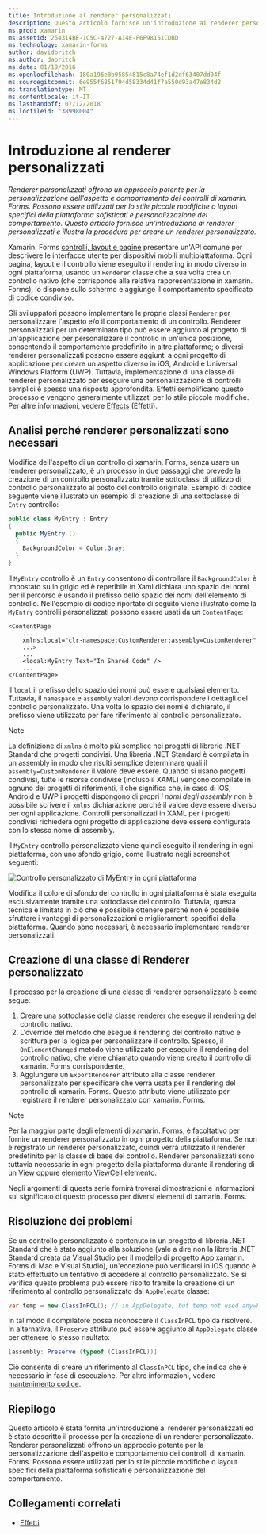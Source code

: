 ```yaml
---
title: Introduzione al renderer personalizzati
description: Questo articolo fornisce un'introduzione ai renderer personalizzati e illustra la procedura per creare un renderer personalizzato.
ms.prod: xamarin
ms.assetid: 264314BE-1C5C-4727-A14E-F6F98151CDBD
ms.technology: xamarin-forms
author: davidbritch
ms.author: dabritch
ms.date: 01/19/2016
ms.openlocfilehash: 180a196e0b95854815c8a74ef1d2df63407dd04f
ms.sourcegitcommit: 6e955f6851794d58334d41f7a550d93a47e834d2
ms.translationtype: MT
ms.contentlocale: it-IT
ms.lasthandoff: 07/12/2018
ms.locfileid: "38998004"
---
```

# <a name="introduction-to-custom-renderers"></a>Introduzione al renderer personalizzati

_Renderer personalizzati offrono un approccio potente per la personalizzazione dell'aspetto e comportamento dei controlli di xamarin. Forms. Possono essere utilizzati per lo stile piccole modifiche o layout specifici della piattaforma sofisticati e personalizzazione del comportamento. Questo articolo fornisce un'introduzione ai renderer personalizzati e illustra la procedura per creare un renderer personalizzato._

Xamarin. Forms [controlli, layout e pagine](~/xamarin-forms/user-interface/controls/index.md) presentare un'API comune per descrivere le interfacce utente per dispositivi mobili multipiattaforma. Ogni pagina, layout e il controllo viene eseguito il rendering in modo diverso in ogni piattaforma, usando un `Renderer` classe che a sua volta crea un controllo nativo (che corrisponde alla relativa rappresentazione in xamarin. Forms), lo dispone sullo schermo e aggiunge il comportamento specificato di codice condiviso.

Gli sviluppatori possono implementare le proprie classi `Renderer` per personalizzare l'aspetto e/o il comportamento di un controllo. Renderer personalizzati per un determinato tipo può essere aggiunto al progetto di un'applicazione per personalizzare il controllo in un'unica posizione, consentendo il comportamento predefinito in altre piattaforme; o diversi renderer personalizzati possono essere aggiunti a ogni progetto di applicazione per creare un aspetto diverso in iOS, Android e Universal Windows Platform (UWP). Tuttavia, implementazione di una classe di renderer personalizzato per eseguire una personalizzazione di controlli semplici è spesso una risposta approfondita. Effetti semplificano questo processo e vengono generalmente utilizzati per lo stile piccole modifiche. Per altre informazioni, vedere [Effects](~/xamarin-forms/app-fundamentals/effects/index.md) (Effetti).

## <a name="examining-why-custom-renderers-are-necessary"></a>Analisi perché renderer personalizzati sono necessari

Modifica dell'aspetto di un controllo di xamarin. Forms, senza usare un renderer personalizzato, è un processo in due passaggi che prevede la creazione di un controllo personalizzato tramite sottoclassi di utilizzo di controllo personalizzato al posto del controllo originale. Esempio di codice seguente viene illustrato un esempio di creazione di una sottoclasse di `Entry` controllo:

```csharp
public class MyEntry : Entry
{
  public MyEntry ()
  {
    BackgroundColor = Color.Gray;
  }
}
```

Il `MyEntry` controllo è un `Entry` consentono di controllare il `BackgroundColor` è impostato su in grigio ed è reperibile in Xaml dichiara uno spazio dei nomi per il percorso e usando il prefisso dello spazio dei nomi dell'elemento di controllo. Nell'esempio di codice riportato di seguito viene illustrato come la `MyEntry` controlli personalizzati possono essere usati da un `ContentPage`:

```xaml
<ContentPage
    ...
    xmlns:local="clr-namespace:CustomRenderer;assembly=CustomRenderer"
    ...>
    ...
    <local:MyEntry Text="In Shared Code" />
    ...
</ContentPage>
```

Il `local` il prefisso dello spazio dei nomi può essere qualsiasi elemento. Tuttavia, il `namespace` e `assembly` valori devono corrispondere i dettagli del controllo personalizzato. Una volta lo spazio dei nomi è dichiarato, il prefisso viene utilizzato per fare riferimento al controllo personalizzato.

> [!NOTE]
> La definizione di `xmlns` è molto più semplice nei progetti di librerie .NET Standard che progetti condivisi. Una libreria .NET Standard è compilata in un assembly in modo che risulti semplice determinare quali il `assembly=CustomRenderer` il valore deve essere. Quando si usano progetti condivisi, tutte le risorse condivise (incluso il XAML) vengono compilate in ognuno dei progetti di riferimenti, il che significa che, in caso di iOS, Android e UWP i progetti dispongono di propri *i nomi degli assembly* non è possibile scrivere il `xmlns` dichiarazione perché il valore deve essere diverso per ogni applicazione. Controlli personalizzati in XAML per i progetti condivisi richiederà ogni progetto di applicazione deve essere configurata con lo stesso nome di assembly.

Il `MyEntry` controllo personalizzato viene quindi eseguito il rendering in ogni piattaforma, con uno sfondo grigio, come illustrato negli screenshot seguenti:

![](introduction-images/screenshots.png "Controllo personalizzato di MyEntry in ogni piattaforma")

Modifica il colore di sfondo del controllo in ogni piattaforma è stata eseguita esclusivamente tramite una sottoclasse del controllo. Tuttavia, questa tecnica è limitata in ciò che è possibile ottenere perché non è possibile sfruttare i vantaggi di personalizzazioni e miglioramenti specifici della piattaforma. Quando sono necessari, è necessario implementare renderer personalizzati.

## <a name="creating-a-custom-renderer-class"></a>Creazione di una classe di Renderer personalizzato

Il processo per la creazione di una classe di renderer personalizzato è come segue:

1. Creare una sottoclasse della classe renderer che esegue il rendering del controllo nativo.
1. L'override del metodo che esegue il rendering del controllo nativo e scrittura per la logica per personalizzare il controllo. Spesso, il `OnElementChanged` metodo viene utilizzato per eseguire il rendering del controllo nativo, che viene chiamato quando viene creato il controllo di xamarin. Forms corrispondente.
1. Aggiungere un `ExportRenderer` attributo alla classe renderer personalizzato per specificare che verrà usata per il rendering del controllo di xamarin. Forms. Questo attributo viene utilizzato per registrare il renderer personalizzato con xamarin. Forms.

> [!NOTE]
> Per la maggior parte degli elementi di xamarin. Forms, è facoltativo per fornire un renderer personalizzato in ogni progetto della piattaforma. Se non è registrato un renderer personalizzato, quindi verrà utilizzato il renderer predefinito per la classe di base del controllo. Renderer personalizzati sono tuttavia necessarie in ogni progetto della piattaforma durante il rendering di un [View](xref:Xamarin.Forms.View) oppure [elemento ViewCell](xref:Xamarin.Forms.ViewCell) elemento.

Negli argomenti di questa serie fornirà troverai dimostrazioni e informazioni sul significato di questo processo per diversi elementi di xamarin. Forms.

## <a name="troubleshooting"></a>Risoluzione dei problemi

Se un controllo personalizzato è contenuto in un progetto di libreria .NET Standard che è stato aggiunto alla soluzione (vale a dire non la libreria .NET Standard creata da Visual Studio per il modello di progetto App xamarin. Forms di Mac e Visual Studio), un'eccezione può verificarsi in iOS quando è stato effettuato un tentativo di accedere al controllo personalizzato. Se si verifica questo problema può essere risolto tramite la creazione di un riferimento al controllo personalizzato dal `AppDelegate` classe:

```csharp
var temp = new ClassInPCL(); // in AppDelegate, but temp not used anywhere
```

In tal modo il compilatore possa riconoscere il `ClassInPCL` tipo da risolvere. In alternativa, il `Preserve` attributo può essere aggiunto al `AppDelegate` classe per ottenere lo stesso risultato:

```csharp
[assembly: Preserve (typeof (ClassInPCL))]
```

Ciò consente di creare un riferimento al `ClassInPCL` tipo, che indica che è necessario in fase di esecuzione. Per altre informazioni, vedere [mantenimento codice](~/ios/deploy-test/linker.md).

## <a name="summary"></a>Riepilogo

Questo articolo è stata fornita un'introduzione ai renderer personalizzati ed è stato descritto il processo per la creazione di un renderer personalizzato. Renderer personalizzati offrono un approccio potente per la personalizzazione dell'aspetto e comportamento dei controlli di xamarin. Forms. Possono essere utilizzati per lo stile piccole modifiche o layout specifici della piattaforma sofisticati e personalizzazione del comportamento.


## <a name="related-links"></a>Collegamenti correlati

- [Effetti](~/xamarin-forms/app-fundamentals/effects/index.md)
